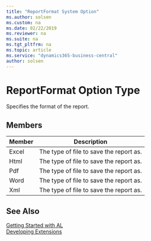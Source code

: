 ```yaml
---
title: "ReportFormat System Option"
ms.author: solsen
ms.custom: na
ms.date: 02/22/2019
ms.reviewer: na
ms.suite: na
ms.tgt_pltfrm: na
ms.topic: article
ms.service: "dynamics365-business-central"
author: solsen
---
```

[//]: # (START>DO_NOT_EDIT)
[//]: # (IMPORTANT:Do not edit any of the content between here and the END>DO_NOT_EDIT.)
[//]: # (Any modifications should be made in the .xml files in the ModernDev repo.)
# ReportFormat Option Type
Specifies the format of the report.

## Members
|  Member  |  Description  |
|----------------|---------------|
|Excel|The type of file to save the report as.|
|Html|The type of file to save the report as.|
|Pdf|The type of file to save the report as.|
|Word|The type of file to save the report as.|
|Xml|The type of file to save the report as.|

[//]: # (IMPORTANT: END>DO_NOT_EDIT)
## See Also  
[Getting Started with AL](../../devenv-get-started.md)  
[Developing Extensions](../../devenv-dev-overview.md)  